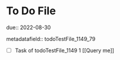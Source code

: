 # To Do File

due:: 2022-08-30

metadatafield:: todoTestFile_1149_79

- [ ] Task of todoTestFile_1149 1 [[Query me]]
